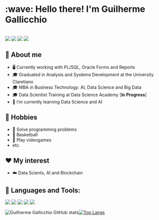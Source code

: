 <h1 align="left" id="macropower-title">:wave: Hello there! I'm Guilherme Gallicchio</h1>
<!--<h3 align="left">I am a Versatilist, doing SW/SR/DevOps Engineering things</h3>-->

<!-- -------------------------------------------------------------------------------------------------------------------------------------------------------------------- -->
<div style="display: inline-block"><br>
   <a href="https://instagram.com/guilherme.gallicchio" target="_blank"><img src="https://img.shields.io/badge/-Instagram-%23E4405F?style=for-the-badge&logo=instagram&logoColor=white" target="_blank"></a>
   <a href = "mailto:guilherme.gallicchio@gmail.com"><img src="https://img.shields.io/badge/-Gmail-%23333?style=for-the-badge&logo=gmail&logoColor=white" target="_blank"></a>
   <a href = "mailto:gui_tocha@hotmail.com"><img src="https://img.shields.io/badge/-hotmail-%23333?style=for-the-badge&logo=Gmail&logoColor=white" target="_blank"></a>
   <a href="https://www.linkedin.com/in/guilherme-gallicchio-519a9141/" target="_blank"><img src="https://img.shields.io/badge/-LinkedIn-%230077B5?style=for-the-badge&logo=linkedin&logoColor=white" target="_blank"></a> 
 </div>
<!-- -------------------------------------------------------------------------------------------------------------------------------------------------------------------- -->

## :book: About me
- 🖥 Currently working with PL/SQL, Oracle Forms and Reports
- 🎓 Graduated in Analysis and Systems Development at the University Claretiano
- 🎓 MBA in Business Technology: AI, Data Science and Big Data
- 🎓 Data Scientist Training at Data Science Academy [**In Progress**]
- 🌱 I’m currently learning Data Science and AI
<!-- -------------------------------------------------------------------------------------------------------------------------------------------------------------------- -->

## 📅 Hobbies
- 🔨 Solve programming problems
- 🏀 Basketball
- 🚀 Play videogames
- etc.
<!-- -------------------------------------------------------------------------------------------------------------------------------------------------------------------- -->

## ❤️ My interest
- ☁️ Data Scients, AI and Blockchain
<!-- -------------------------------------------------------------------------------------------------------------------------------------------------------------------- -->

## 🔨 Languages and Tools:
   <a href="https://www.python.org/" target="_blank"><img src="https://img.shields.io/badge/-PYTHON-%23E4405F?style=for-the-badge&logo=PYTHON&logoColor=white" target="_blank"></a>
   <a href = "https://www.oracle.com/br/database/technologies/appdev/plsql.html"><img src="https://img.shields.io/badge/-PLSQL-%23333?style=for-the-badge&logo=ORACLE&logoColor=white" target="_blank"></a>
   <a href = "https://www.java.com"><img src="https://img.shields.io/badge/-JAVA-%23333?style=for-the-badge&logo=JAVA&logoColor=white" target="_blank"></a>
   <a href="https://developer.mozilla.org/en-US/docs/Web/JavaScript" target="_blank"><img src="https://img.shields.io/badge/-JAVASCRIPT-yellow?style=for-the-badge&logo=JAVASCRIPT&logoColor=white" target="_blank"></a> 
      <a href="https://www.rstudio.com/" target="_blank"><img src="https://img.shields.io/badge/-RSTUDIO-%230077B5?style=for-the-badge&logo=RSTUDIO&logoColor=white" target="_blank"></a> 

<!-- -------------------------------------------------------------------------------------------------------------------------------------------------------------------- -->

![Guilherme Gallicchio GitHub stats](https://github-readme-stats.vercel.app/api?username=guigallicchio&show_icons=true&theme=dracula)[![Top Langs](https://github-readme-stats.vercel.app/api/top-langs/?username=guigallicchio&layout=compact&theme=dracula)](https://github.com/guigallicchio/github-readme-stats)

